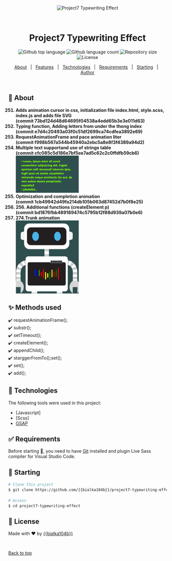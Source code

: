 <div align="center" id="top"> 
  <img src="./.github/app.gif" alt="Project7 Typewriting Effect" />

&#xa0;

  <!-- <a href="https://project7typewritingeffect.netlify.app">Demo</a> -->
</div>

<h1 align="center">Project7 Typewriting Effect</h1>

<p align="center">
  <img alt="Github top language" src="https://img.shields.io/github/languages/top/{{bialka104b}}/project7-typewriting-effect?color=56BEB8">

  <img alt="Github language count" src="https://img.shields.io/github/languages/count/{{bialka104b}}/project7-typewriting-effect?color=56BEB8">

  <img alt="Repository size" src="https://img.shields.io/github/repo-size/{{bialka104b}}/project7-typewriting-effect?color=56BEB8">

  <img alt="License" src="https://img.shields.io/github/license/{{bialka104b}}/project7-typewriting-effect?color=56BEB8">

</p>

<!-- Status -->

<!-- <h4 align="center">
	🚧  Project7 Typewriting Effect 🚀 Under construction...  🚧
</h4>

<hr> -->

<p align="center">
  <a href="#dart-about">About</a> &#xa0; | &#xa0; 
  <a href="#sparkles-features">Features</a> &#xa0; | &#xa0;
  <a href="#rocket-technologies">Technologies</a> &#xa0; | &#xa0;
  <a href="#white_check_mark-requirements">Requirements</a> &#xa0; | &#xa0;
  <a href="#checkered_flag-starting">Starting</a> &#xa0; | &#xa0;
  <!-- <a href="#memo-license">License</a> &#xa0; | &#xa0; -->
  <a href="https://github.com/{{bialka104b}}" target="_blank">Author</a>
</p>

<br>

## :dart: About

<ol start=251 style="font-weight:700">
  <li>Adds animation cursor in css, initialization file index.html, style.scss, index.js and adds file SVG<br>
  <span>(commit 73bd124d48d64695f04538a4edd65b3e3e011d63)</span>
  </li>

  <li> Typing function, Adding letters from under the thong index<br>
  <span>(commit e7d4c20493a03f0c51df2699ca74cdfea3892e69)</span>
  </li>
  <li>RequestAnimationFrame and pace animation liter<br>
  <span>(commit f998b567a544b45940a2ebc5a8e8f3f4389a94d2)</span>
  </li>

  <li>Multiple text supportand use of strings table<br>
  <span>(commit cfc085c5d186e7bf5ee7ad5c62c2c0ffdfb59cb6)</span>
  <img  style="margin:0 auto" width="200"  src="https://github.com/bialka104b/Project7-Typewriting-effect-Robot/blob/master/img/Screenshot_1.jpg" alt="274.Trunk animation" />
  </li>

  <li>Optimization and completion animation<br>
  <span>(commit 1cb49942d49fa214db105b063d87452d7b0f8e25)</span>
  </li>

  <li>256. Additional functions (createElement p)<br>
  <span>(commit bd1876fbb489189474c5795b12f88d939a07b0e6)</span>
  </li>

  <li>274.Trunk animation<br>
  <span></span>
  <img width="200"  style="margin:0 auto" src="https://github.com/bialka104b/Project7-Typewriting-effect-Robot/blob/master/img/Screenshot_5.jpg" alt="274.Trunk animation" />
  </li>
</ol>

## :sparkles: Methods used

:heavy_check_mark: requestAnimationFrame();\
:heavy_check_mark: substr();\
:heavy_check_mark: setTimeout();\
:heavy_check_mark: createElement();\
:heavy_check_mark: appendChild();\
:heavy_check_mark: starggerFromTo();set();\
:heavy_check_mark: set();\
:heavy_check_mark: add();

## :rocket: Technologies

The following tools were used in this project:

- [Javascript]
- [Scss]
- [GSAP](https://greensock.com/docs)

## :white_check_mark: Requirements

Before starting :checkered_flag:, you need to have [Git](https://git-scm.com) installed and plugin Live Sass compiler for Visual Studio Code.

## :checkered_flag: Starting

```bash
# Clone this project
$ git clone https://github.com/{{bialka104b}}/project7-typewriting-effect

# Access
$ cd project7-typewriting-effect
```

## :memo: License

Made with :heart: by <a href="https://github.com/bialka104b" target="_blank">{{bialka104b}}</a>

&#xa0;

<a href="#top">Back to top</a>
